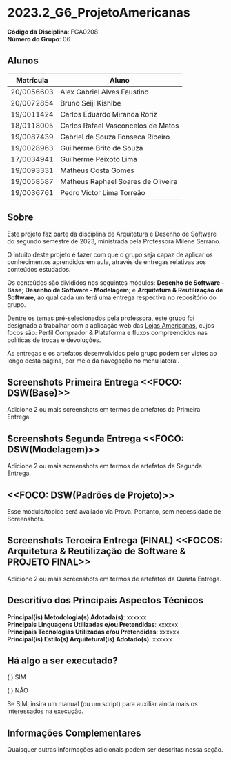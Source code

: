 # 2023.2_G6_ProjetoAmericanas

**Código da Disciplina**: FGA0208<br>
**Número do Grupo**: 06<br>

## Alunos
|Matrícula | Aluno |
| -- | -- |
| 20/0056603  |  Alex Gabriel Alves Faustino |
| 20/0072854  |  Bruno Seiji Kishibe         |
| 19/0011424  |  Carlos Eduardo Miranda Roriz |
| 18/0118005  |  Carlos Rafael Vasconcelos de Matos |
| 19/0087439  |  Gabriel de Souza Fonseca Ribeiro |
| 19/0028963  |  Guilherme Brito de Souza |
| 17/0034941  |  Guilherme Peixoto Lima      |
| 19/0093331  |  Matheus Costa Gomes         |
| 19/0058587  |  Matheus Raphael Soares de Oliveira |
| 19/0036761  |  Pedro Victor Lima Torreão   |


## Sobre 
Este projeto faz parte da disciplina de Arquitetura e Desenho de Software do segundo semestre de 2023, ministrada pela Professora Milene Serrano.

O intuito deste projeto é fazer com que o grupo seja capaz de aplicar os conhecimentos aprendidos em aula, através de entregas relativas aos conteúdos estudados.

Os conteúdos são divididos nos seguintes módulos: **Desenho de Software - Base**; **Desenho de Software - Modelagem**; e **Arquitetura & Reutilização de Software**, ao qual cada um terá uma entrega respectiva no repositório do grupo.

Dentre os temas pré-selecionados pela professora, este grupo foi designado a trabalhar com a aplicação web das [Lojas Americanas](https://www.americanas.com.br/), cujos focos são: Perfil Comprador & Plataforma e fluxos compreendidos nas políticas de trocas e devoluções.

As entregas e os artefatos desenvolvidos pelo grupo podem ser vistos ao longo desta página, por meio da navegação no menu lateral.

## Screenshots Primeira Entrega <<FOCO: DSW(Base)>>
Adicione 2 ou mais screenshots em termos de artefatos da Primeira Entrega.

## Screenshots Segunda Entrega <<FOCO: DSW(Modelagem)>>
Adicione 2 ou mais screenshots em termos de artefatos da Segunda Entrega.

## <<FOCO: DSW(Padrões de Projeto)>>
Esse módulo/tópico será avaliado via Prova.
Portanto, sem necessidade de Screenshots.

## Screenshots Terceira Entrega (FINAL) <<FOCOS: Arquitetura & Reutilização de Software & PROJETO FINAL>>
Adicione 2 ou mais screenshots em termos de artefatos da Quarta Entrega.

## Descritivo dos Principais Aspectos Técnicos 
**Principal(is) Metodologia(s) Adotada(s)**: xxxxxx<br>
**Principais Linguagens Utilizadas e/ou Pretendidas**: xxxxxx<br>
**Principais Tecnologias Utilizadas e/ou Pretendidas**: xxxxxx<br>
**Principal(is) Estilo(s) Arquitetural(is) Adotado(s)**: xxxxxx<br>

## Há algo a ser executado?

( ) SIM

( ) NÃO

Se SIM, insira um manual (ou um script) para auxiliar ainda mais os interessados na execução.

## Informações Complementares 
Quaisquer outras informações adicionais podem ser descritas nessa seção.
